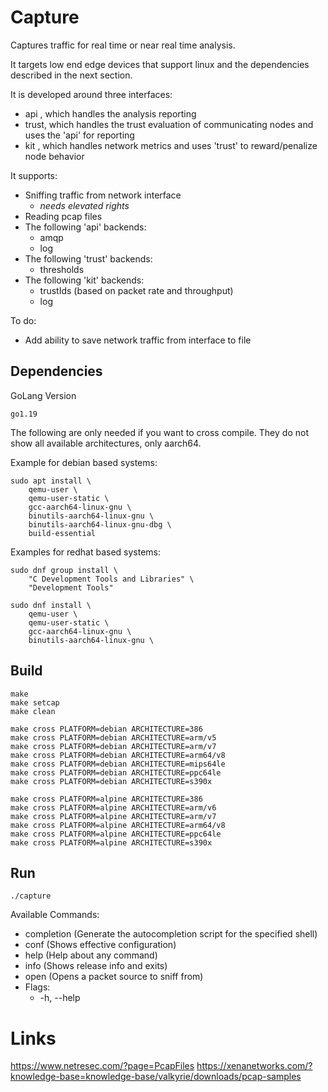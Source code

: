 # Capture

Captures traffic for real time or near real time analysis.

It targets low end edge devices that support linux and the dependencies
described in the next section.

It is developed around three interfaces:

- api  , which handles the analysis reporting
- trust, which handles the trust evaluation of communicating nodes and uses the 'api' for reporting
- kit  , which handles network metrics and uses 'trust' to reward/penalize node behavior

It supports:

- Sniffing traffic from network interface
  - *needs elevated rights*
- Reading pcap files
- The following 'api' backends:
  - amqp
  - log
- The following 'trust' backends:
  - thresholds
- The following 'kit' backends:
  - trustIds (based on packet rate and throughput)
  - log

To do:

- Add ability to save network traffic from interface to file

## Dependencies

GoLang Version
```
go1.19
```

The following are only needed if you want to cross compile. They do not
show all available architectures, only aarch64.

Example for debian based systems:

```
sudo apt install \
    qemu-user \
    qemu-user-static \
    gcc-aarch64-linux-gnu \
    binutils-aarch64-linux-gnu \
    binutils-aarch64-linux-gnu-dbg \
    build-essential
```

Examples for redhat based systems:

```
sudo dnf group install \
    "C Development Tools and Libraries" \
    "Development Tools"

sudo dnf install \
    qemu-user \
    qemu-user-static \
    gcc-aarch64-linux-gnu \
    binutils-aarch64-linux-gnu \
```

## Build

```
make
make setcap
make clean
```

```
make cross PLATFORM=debian ARCHITECTURE=386
make cross PLATFORM=debian ARCHITECTURE=arm/v5
make cross PLATFORM=debian ARCHITECTURE=arm/v7
make cross PLATFORM=debian ARCHITECTURE=arm64/v8
make cross PLATFORM=debian ARCHITECTURE=mips64le
make cross PLATFORM=debian ARCHITECTURE=ppc64le
make cross PLATFORM=debian ARCHITECTURE=s390x
```

```
make cross PLATFORM=alpine ARCHITECTURE=386
make cross PLATFORM=alpine ARCHITECTURE=arm/v6
make cross PLATFORM=alpine ARCHITECTURE=arm/v7
make cross PLATFORM=alpine ARCHITECTURE=arm64/v8
make cross PLATFORM=alpine ARCHITECTURE=ppc64le
make cross PLATFORM=alpine ARCHITECTURE=s390x
```

## Run

```
./capture
```

Available Commands:
- completion (Generate the autocompletion script for the specified shell)
- conf (Shows effective configuration)
- help (Help about any command)
- info (Shows release info and exits)
- open (Opens a packet source to sniff from)
- Flags:
    - -h, --help





# Links

https://www.netresec.com/?page=PcapFiles
https://xenanetworks.com/?knowledge-base=knowledge-base/valkyrie/downloads/pcap-samples
